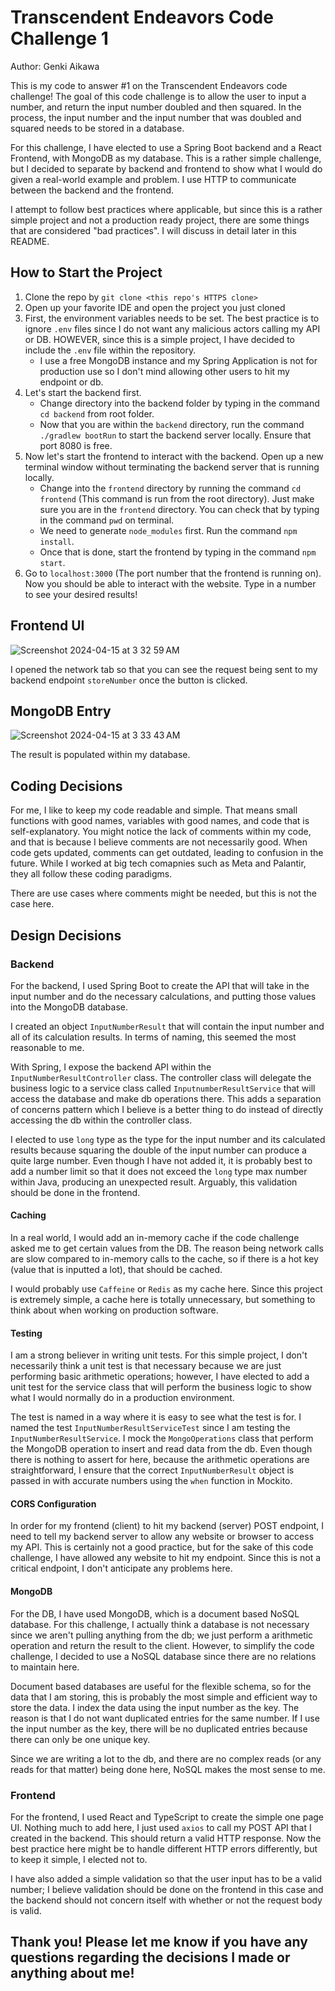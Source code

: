 # Transcendent Endeavors Code Challenge 1
Author: Genki Aikawa

This is my code to answer #1 on the Transcendent Endeavors code challenge! The goal of this code challenge is to allow the user to input a number, and return the input number doubled and then squared. In the process, the input number and the input number that was doubled and squared needs to be stored in a database.

For this challenge, I have elected to use a Spring Boot backend and a React Frontend, with MongoDB as my database. This is a rather simple challenge, but I decided to separate by backend and frontend to show what I would do given a real-world example and problem. I use HTTP to communicate between the backend and the frontend.

I attempt to follow best practices where applicable, but since this is a rather simple project and not a production ready project, there are some things that are considered "bad practices". I will discuss in detail later in this README.

## How to Start the Project
1. Clone the repo by `git clone <this repo's HTTPS clone>`
2. Open up your favorite IDE and open the project you just cloned
3. First, the environment variables needs to be set. The best practice is to ignore `.env` files since I do not want any malicious actors calling my API or DB. HOWEVER, since this is a simple project, I have decided to include the `.env` file within the repository.
    - I use a free MongoDB instance and my Spring Application is not for production use so I don't mind allowing other users to hit my endpoint or db.
4. Let's start the backend first.
    - Change directory into the backend folder by typing in the command `cd backend` from root folder.
    - Now that you are within the `backend` directory, run the command `./gradlew bootRun` to start the backend server locally. Ensure that port 8080 is free. 
5. Now let's start the frontend to interact with the backend. Open up a new terminal window without terminating the backend server that is running locally.
    - Change into the `frontend` directory by running the command `cd frontend` (This command is run from the root directory). Just make sure you are in the `frontend` directory. You can check that by typing in the command `pwd` on terminal.
    - We need to generate `node_modules` first. Run the command `npm install`.
    - Once that is done, start the frontend by typing in the command `npm start`.
6. Go to `localhost:3000` (The port number that the frontend is running on). Now you should be able to interact with the website. Type in a number to see your desired results!

## Frontend UI
![Screenshot 2024-04-15 at 3 32 59 AM](https://github.com/genki-aik/Transcendent-Endeavors-Code-Challenge-1/assets/72573851/04a2eceb-eada-467f-b114-be76dd6e3d6c)

I opened the network tab so that you can see the request being sent to my backend endpoint `storeNumber` once the button is clicked.

## MongoDB Entry
![Screenshot 2024-04-15 at 3 33 43 AM](https://github.com/genki-aik/Transcendent-Endeavors-Code-Challenge-1/assets/72573851/1f0a6a06-6e4c-4f11-9a28-9f6acffc569a)

The result is populated within my database.

## Coding Decisions
For me, I like to keep my code readable and simple. That means small functions with good names, variables with good names, and code that is self-explanatory. You might notice the lack of comments within my code, and that is because I believe comments are not necessarily good. When code gets updated, comments can get outdated, leading to confusion in the future. While I worked at big tech comapnies such as Meta and Palantir, they all follow these coding paradigms.

There are use cases where comments might be needed, but this is not the case here.

## Design Decisions
### Backend
For the backend, I used Spring Boot to create the API that will take in the input number and do the necessary calculations, and putting those values into the MongoDB database.

I created an object `InputNumberResult` that will contain the input number and all of its calculation results. In terms of naming, this seemed the most reasonable to me.

With Spring, I expose the backend API within the `InputNumberResultController` class. The controller class will delegate the business logic to a service class called `InputnumberResultService` that will access the database and make db operations there. This adds a separation of concerns pattern which I believe is a better thing to do instead of directly accessing the db within the controller class.

I elected to use `long` type as the type for the input number and its calculated results because squaring the double of the input number can produce a quite large number. Even though I have not added it, it is probably best to add a number limit so that it does not exceed the `long` type max number within Java, producing an unexpected result. Arguably, this validation should be done in the frontend.

#### Caching
In a real world, I would add an in-memory cache if the code challenge asked me to get certain values from the DB. The reason being network calls are slow compared to in-memory calls to the cache, so if there is a hot key (value that is inputted a lot), that should be cached.

I would probably use `Caffeine` or `Redis` as my cache here. Since this project is extremely simple, a cache here is totally unnecessary, but something to think about when working on production software.

#### Testing
I am a strong believer in writing unit tests. For this simple project, I don't necessarily think a unit test is that necessary because we are just performing basic arithmetic operations; however, I have elected to add a unit test for the service class that will perform the business logic to show what I would normally do in a production environment.

The test is named in a way where it is easy to see what the test is for. I named the test `InputNumberResultServiceTest` since I am testing the `InputNumberResultService`. I mock the `MongoOperations` class that perform the MongoDB operation to insert and read data from the db. Even though there is nothing to assert for here, because the arithmetic operations are straightforward, I ensure that the correct `InputNumberResult` object is passed in with accurate numbers using the `when` function in Mockito.

#### CORS Configuration
In order for my frontend (client) to hit my backend (server) POST endpoint, I need to tell my backend server to allow any website or browser to access my API. This is certainly not a good practice, but for the sake of this code challenge, I have allowed any website to hit my endpoint. Since this is not a critical endpoint, I don't anticipate any problems here.

#### MongoDB
For the DB, I have used MongoDB, which is a document based NoSQL database. For this challenge, I actually think a database is not necessary since we aren't pulling anything from the db; we just perform a arithmetic operation and return the result to the client. However, to simplify the code challenge, I decided to use a NoSQL database since there are no relations to maintain here.

Document based databases are useful for the flexible schema, so for the data that I am storing, this is probably the most simple and efficient way to store the data. I index the data using the input number as the key. The reason is that I do not want duplicated entries for the same number. If I use the input number as the key, there will be no duplicated entries because there can only be one unique key.

Since we are writing a lot to the db, and there are no complex reads (or any reads for that matter) being done here, NoSQL makes the most sense to me.

### Frontend
For the frontend, I used React and TypeScript to create the simple one page UI. Nothing much to add here, I just used `axios` to call my POST API that I created in the backend. This should return a valid HTTP response. Now the best practice here might be to handle different HTTP errors differently, but to keep it simple, I elected not to.

I have also added a simple validation so that the user input has to be a valid number; I believe validation should be done on the frontend in this case and the backend should not concern itself with whether or not the request body is valid.

## Thank you! Please let me know if you have any questions regarding the decisions I made or anything about me!
